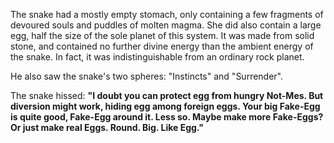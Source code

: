 The snake had a mostly empty stomach, only containing a few fragments of devoured souls and puddles of molten magma. She did also contain a large egg, half the size of the sole planet of this system. It was made from solid stone, and contained no further divine energy than the ambient energy of the snake. In fact, it was indistinguishable from an ordinary rock planet.

He also saw the snake's two spheres: "Instincts" and "Surrender".

The snake hissed: **"I doubt you can protect egg from hungry Not-Mes. But diversion might work, hiding egg among foreign eggs. Your big Fake-Egg is quite good, Fake-Egg around it. Less so. Maybe make more Fake-Eggs? Or just make real Eggs. Round. Big. Like Egg."**